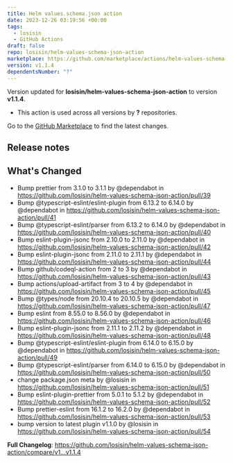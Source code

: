 ```yaml
---
title: Helm values.schema.json action
date: 2023-12-26 03:19:56 +00:00
tags:
  - losisin
  - GitHub Actions
draft: false
repo: losisin/helm-values-schema-json-action
marketplace: https://github.com/marketplace/actions/helm-values-schema-json-action
version: v1.1.4
dependentsNumber: "?"
---
```



Version updated for **losisin/helm-values-schema-json-action** to version **v1.1.4**.
- This action is used across all versions by **?** repositories.

Go to the [GitHub Marketplace](https://github.com/marketplace/actions/helm-values-schema-json-action) to find the latest changes.

## Release notes

## What's Changed
* Bump prettier from 3.1.0 to 3.1.1 by @dependabot in https://github.com/losisin/helm-values-schema-json-action/pull/39
* Bump @typescript-eslint/eslint-plugin from 6.13.2 to 6.14.0 by @dependabot in https://github.com/losisin/helm-values-schema-json-action/pull/41
* Bump @typescript-eslint/parser from 6.13.2 to 6.14.0 by @dependabot in https://github.com/losisin/helm-values-schema-json-action/pull/40
* Bump eslint-plugin-jsonc from 2.10.0 to 2.11.0 by @dependabot in https://github.com/losisin/helm-values-schema-json-action/pull/42
* Bump eslint-plugin-jsonc from 2.11.0 to 2.11.1 by @dependabot in https://github.com/losisin/helm-values-schema-json-action/pull/44
* Bump github/codeql-action from 2 to 3 by @dependabot in https://github.com/losisin/helm-values-schema-json-action/pull/43
* Bump actions/upload-artifact from 3 to 4 by @dependabot in https://github.com/losisin/helm-values-schema-json-action/pull/45
* Bump @types/node from 20.10.4 to 20.10.5 by @dependabot in https://github.com/losisin/helm-values-schema-json-action/pull/47
* Bump eslint from 8.55.0 to 8.56.0 by @dependabot in https://github.com/losisin/helm-values-schema-json-action/pull/46
* Bump eslint-plugin-jsonc from 2.11.1 to 2.11.2 by @dependabot in https://github.com/losisin/helm-values-schema-json-action/pull/48
* Bump @typescript-eslint/eslint-plugin from 6.14.0 to 6.15.0 by @dependabot in https://github.com/losisin/helm-values-schema-json-action/pull/49
* Bump @typescript-eslint/parser from 6.14.0 to 6.15.0 by @dependabot in https://github.com/losisin/helm-values-schema-json-action/pull/50
* change package.json meta by @losisin in https://github.com/losisin/helm-values-schema-json-action/pull/51
* Bump eslint-plugin-prettier from 5.0.1 to 5.1.2 by @dependabot in https://github.com/losisin/helm-values-schema-json-action/pull/52
* Bump prettier-eslint from 16.1.2 to 16.2.0 by @dependabot in https://github.com/losisin/helm-values-schema-json-action/pull/53
* bump version to latest plugin v1.1.0 by @losisin in https://github.com/losisin/helm-values-schema-json-action/pull/54


**Full Changelog**: https://github.com/losisin/helm-values-schema-json-action/compare/v1...v1.1.4
